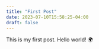 ```yaml
---
title: "First Post"
date: 2023-07-10T15:58:25-04:00
draft: false
---
```


This is my first post. Hello world! :earth_africa:
